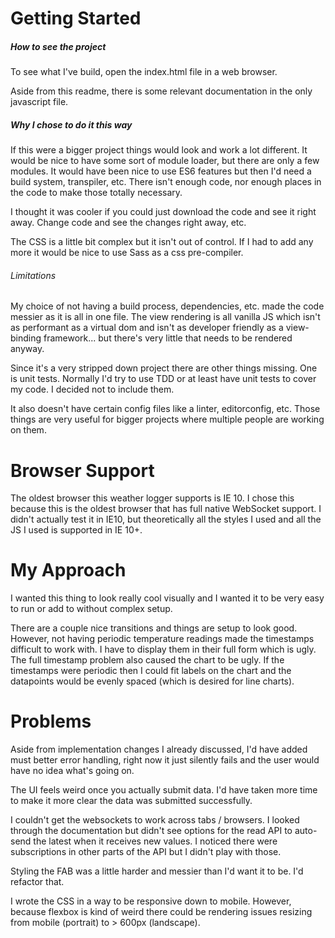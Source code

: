 # Getting Started
##### How to see the project
To see what I've build, open the index.html file in a web browser.

Aside from this readme, there is some relevant documentation in the only javascript file.

##### Why I chose to do it this way
If this were a bigger project things would look and work a lot different.  It would be nice to have some sort of module loader, but there are only a few modules.  It would have been nice to use ES6 features but then I'd need a build system, transpiler, etc. There isn't enough code, nor enough places in the code to make those totally necessary.

I thought it was cooler if you could just download the code and see it right away. Change code and see the changes right away, etc.

The CSS is a little bit complex but it isn't out of control. If I had to add any more it would be nice to use Sass as a css pre-compiler.

###### Limitations
My choice of not having a build process, dependencies, etc. made the code messier as it is all in one file. The view rendering is all vanilla JS which isn't as performant as a virtual dom and isn't as developer friendly as a view-binding framework... but there's very little that needs to be rendered anyway.

Since it's a very stripped down project there are other things missing.  One is unit tests.  Normally I'd try to use TDD or at least have unit tests to cover my code.  I decided not to include them.

It also doesn't have certain config files like a linter, editorconfig, etc.  Those things are very useful for bigger projects where multiple people are working on them.

# Browser Support
The oldest browser this weather logger supports is IE 10. I chose this because this is the oldest browser that has full native WebSocket support.  I didn't actually test it in IE10, but theoretically all the styles I used and all the JS I used is supported in IE 10+.

# My Approach
I wanted this thing to look really cool visually and I wanted it to be very easy to run or add to without complex setup.

There are a couple nice transitions and things are setup to look good.  However, not having periodic temperature readings made the timestamps difficult to work with.  I have to display them in their full form which is ugly. The full timestamp problem also caused the chart to be ugly. If the timestamps were periodic then I could fit labels on the chart and the datapoints would be evenly spaced (which is desired for line charts).

# Problems
Aside from implementation changes I already discussed, I'd have added must better error handling, right now it just silently fails and the user would have no idea what's going on.

The UI feels weird once you actually submit data. I'd have taken more time to make it more clear the data was submitted successfully.

I couldn't get the websockets to work across tabs / browsers. I looked through the documentation but didn't see options for the read API to auto-send the latest when it receives new values. I noticed there were subscriptions in other parts of the API but I didn't play with those.

Styling the FAB was a little harder and messier than I'd want it to be. I'd refactor that.

I wrote the CSS in a way to be responsive down to mobile. However, because flexbox is kind of weird there could be
rendering issues resizing from mobile (portrait) to > 600px (landscape).
